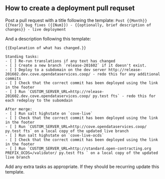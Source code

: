 
## How to create a deployment pull requset

Post a pull request with a title following the template:
``
Post {{Month}} {{Year}} bug fixes ({{Num}}) - {{optionally, brief description of changes}} - live deployment 
``

And a description following this template:
```
{{Explanation of what has changed.}}

Standing tasks:
- [ ] Re-run translations if any text has changed
- [ ] Create a new branch `release-201602` if it doesn't exist.
- [ ] Deploy to a subdomain on the dev server http://release-201602.dev.cove.opendataservices.coop/ - redo this for any additional commits
- [ ] Check that the correct commit has been deployed using the link in the footer
- [ ] Run `CUSTOM_SERVER_URL=http://release-201602.dev.cove.opendataservices.coop/ py.test fts` - redo this for each redeploy to the subomdain

After merge:
- [ ] Run salt highstate on `cove-live`
- [ ] Check that the correct commit has been deployed using the link in the footer
- [ ] Run `CUSTOM_SERVER_URL=http://cove.opendataservices.coop/ py.test fts` on a local copy of the updated live branch
- [ ] Run salt highstate on `cove-live-ocds`
- [ ] Check that the correct commit has been deployed using the link in the footer
- [ ] Run `CUSTOM_SERVER_URL=http://standard.open-contracting.org PREFIX_OCDS=/validator/ py.test fts ` on a local copy of the updated live branch
```

Add any extra tasks as appropriate. If they should be recurring update this template.
